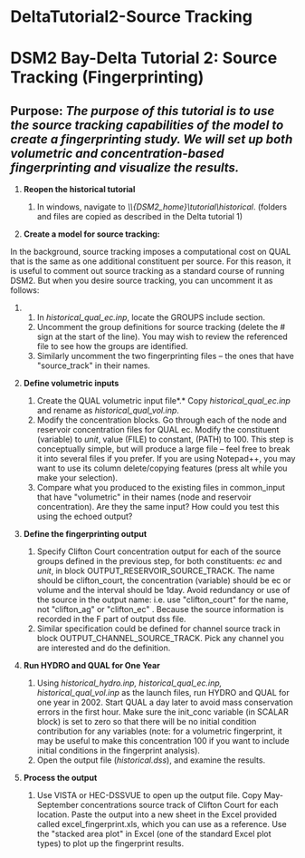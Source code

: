 # DeltaTutorial2-Source Tracking

# DSM2 Bay-Delta Tutorial 2: Source Tracking (Fingerprinting)

## Purpose: ***The purpose of this tutorial is to use the source tracking capabilities of the model to create a fingerprinting study. We will set up both volumetric and concentration-based fingerprinting and visualize the results.***

  

1.  **Reopen the historical tutorial**
    1.  In windows, navigate to *\\\\{DSM2_home}\\tutorial\\historical*.
        (folders and files are copied as described in the Delta
        tutorial 1)

  

1.  **Create a model for source tracking:**

In the background, source tracking imposes a computational cost on QUAL
that is the same as one additional constituent per source. For this
reason, it is useful to comment out source tracking as a standard course
of running DSM2. But when you desire source tracking, you can uncomment
it as follows:

1.  1.  In *historical_qual_ec.inp*, locate the GROUPS include section.
    2.  Uncomment the group definitions for source tracking (delete the
        \# sign at the start of the line). You may wish to review the
        referenced file to see how the groups are identified.
    3.  Similarly uncomment the two fingerprinting files – the ones that
        have "source_track" in their names.

  

1.  **Define volumetric inputs**
    1.  Create the QUAL volumetric input file*.* Copy
        *historical_qual_ec.inp* and rename as
        *historical_qual_vol.inp*.
    2.  Modify the concentration blocks. Go through each of the node and
        reservoir concentration files for QUAL ec. Modify the
        constituent (variable) to *unit*, value (FILE) to constant,
        (PATH) to 100. This step is conceptually simple, but will
        produce a large file – feel free to break it into several files
        if you prefer. If you are using Notepad++, you may want to use
        its column delete/copying features (press alt while you make
        your selection).
    3.  Compare what you produced to the existing files in common_input
        that have "volumetric" in their names (node and reservoir
        concentration). Are they the same input? How could you test this
        using the echoed output?

  

1.  **Define the fingerprinting output**
    1.  Specify Clifton Court concentration output for each of the
        source groups defined in the previous step, for both
        constituents: *ec* and *unit*, in block
        OUTPUT_RESERVOIR_SOURCE_TRACK. The name should be clifton_court,
        the concentration (variable) should be ec or volume and the
        interval should be 1day. Avoid redundancy or use of the source
        in the output name: i.e. use "clifton_court" for the name, not
        "clifton_ag" or "clifton_ec" . Because the source information is
        recorded in the F part of output dss file.
    2.  Similar specification could be defined for channel source track
        in block OUTPUT_CHANNEL_SOURCE_TRACK. Pick any channel you are
        interested and do the definition.

  

1.  **Run HYDRO and QUAL for One Year**
    1.  Using *historical_hydro.inp,* *historical_qual_ec.inp,*
        *historical_qual_vol.inp* as the launch files, run HYDRO and
        QUAL for one year in 2002. Start QUAL a day later to avoid mass
        conservation errors in the first hour. Make sure the init_conc
        variable (in SCALAR block) is set to zero so that there will be
        no initial condition contribution for any variables (note: for a
        volumetric fingerprint, it may be useful to make this
        concentration 100 if you want to include initial conditions in
        the fingerprint analysis).
    2.  Open the output file (*historical.dss*), and examine the
        results.

  

1.  **Process the output**
    1.  Use VISTA or HEC-DSSVUE to open up the output file. Copy
        May-September concentrations source track of Clifton Court for
        each location. Paste the output into a new sheet in the Excel
        provided called excel_fingerprint.xls, which you can use as a
        reference. Use the "stacked area plot" in Excel (one of the
        standard Excel plot types) to plot up the fingerprint results.

  
